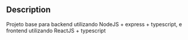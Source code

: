 ## Description

Projeto base para backend utilizando NodeJS + express + typescript, e frontend utilizando ReactJS + typescript